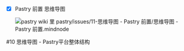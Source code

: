 * [x] Pastry 前置 思维导图

    ![pastry wiki 里 pastry/issues/11-思维导图 - Pastry 前置/思维导图 - Pastry 前置.mindnode](https://pastryteam.github.io/pastry/issues/0-images/11/11-1.png)

#10 思维导图 - Pastry平台整体结构
